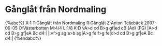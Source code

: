 # Gånglåt från Nordmaling

{%abc%}
X:1
T:Gånglåt från Nordmaling
R:Gånglåt
Z:Anton Teljebäck 2007-09-05
O:Västerbotten
M:4/4
L:1/8
K:D
vA>d cd B>g gf|ed cB (Ad) (FG) |A>d cd B>g gf|eA Bc d4:|
|:vf>g ag a>b ag|A>g fe f>g fe|d>d cd B>g gf|eA Bc d4:|
{%endabc%}

